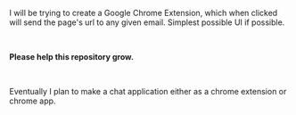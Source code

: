 <p>I will be trying to create a Google Chrome Extension, which when clicked will send the page's url to any given email. Simplest possible UI if possible.</p>
<p>&nbsp;</p>
<p><strong>Please help this repository grow.</strong></p>
<p>&nbsp;</p>

Eventually I plan to make a chat application either as a chrome extension or chrome app.